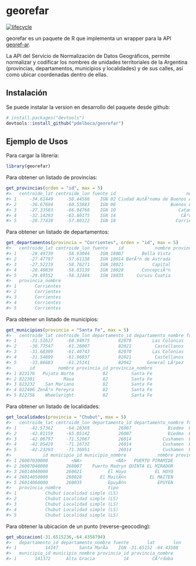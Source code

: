 
<!-- README.md is generated from README.Rmd. Please edit that file -->
georefar
========

[![lifecycle](https://img.shields.io/badge/lifecycle-experimental-orange.svg)](https://www.tidyverse.org/lifecycle/#experimental)

georefar es un paquete de R que implementa un wrapper para la API [georef-ar](https://georef-ar-api.readthedocs.io/es/latest/).

La API del Servicio de Normalización de Datos Geográficos, permite normalizar y codificar los nombres de unidades territoriales de la Argentina (provincias, departamentos, municipios y localidades) y de sus calles, así como ubicar coordenadas dentro de ellas.

Instalación
-----------

Se puede instalar la version en desarrollo del paquete desde github:

``` r
# install.packages("devtools")
devtools::install_github("pdelboca/georefar")
```

Ejemplo de Usos
---------------

Para cargar la librería:

``` r
library(georefar)
```

Para obtener un listado de provincias:

``` r
get_provincias(orden = "id", max = 5)
#>   centroide_lat centroide_lon fuente id                           nombre
#> 1     -34.61449     -58.44586    IGN 02 Ciudad AutÃ³noma de Buenos Aires
#> 2     -36.67694     -60.55883    IGN 06                     Buenos Aires
#> 3     -27.33583     -66.94768    IGN 10                        Catamarca
#> 4     -32.14293     -63.80175    IGN 14                         CÃ³rdoba
#> 5     -28.77430     -57.80122    IGN 18                       Corrientes
```

Para obtener un listado de departamentos:

``` r
get_departamentos(provincia = "Corrientes", orden = "id", max = 5)
#>   centroide_lat centroide_lon fuente    id            nombre provincia_id
#> 1     -28.49739     -58.93044    IGN 18007       Bella Vista           18
#> 2     -27.47797     -57.61138    IGN 18014 BerÃ³n de Astrada           18
#> 3     -27.52219     -58.76271    IGN 18021           Capital           18
#> 4     -28.40839     -58.03139    IGN 18028       ConcepciÃ³n           18
#> 5     -29.69552     -58.32484    IGN 18035     Curuzu Cuatia           18
#>   provincia_nombre
#> 1       Corrientes
#> 2       Corrientes
#> 3       Corrientes
#> 4       Corrientes
#> 5       Corrientes
```

Para obtener un listado de municipios:

``` r
get_municipios(provincia = "Santa Fe", max = 5)
#>   centroide_lat centroide_lon departamento_id departamento_nombre fuente
#> 1     -31.51617     -60.94975           82070        Las Colonias    IGN
#> 2     -30.77547     -61.26007           82021         Castellanos    IGN
#> 3     -31.68309     -61.40743           82070        Las Colonias    IGN
#> 4     -31.54899     -61.96037           82021         Castellanos    IGN
#> 5     -33.86683     -61.25141           82042      General LÃ³pez    IGN
#>       id         nombre provincia_id provincia_nombre
#> 1 823176   Pujato Norte           82         Santa Fe
#> 2 822301           Maua           82         Santa Fe
#> 3 823232    San Mariano           82         Santa Fe
#> 4 822406 ZenÃ³n Pereyra           82         Santa Fe
#> 5 822756    Wheelwright           82         Santa Fe
```

Para obtener un listado de localidades:

``` r
get_localidades(provincia = "Chubut", max = 5)
#>   centroide_lat centroide_lon departamento_id departamento_nombre fuente
#> 1     -42.57362     -64.28369           26007              Biedma  BAHRA
#> 2     -42.81159     -65.05142           26007              Biedma  BAHRA
#> 3     -42.06797     -71.52067           26014            Cushamen  BAHRA
#> 4     -42.05429     -71.16732           26014            Cushamen  BAHRA
#> 5     -42.23293     -71.36951           26014            Cushamen  BAHRA
#>            id municipio_id municipio_nombre            nombre provincia_id
#> 1 26007030000         <NA>             <NA>   PUERTO PIRAMIDE           26
#> 2 26007040000       260007    Puerto Madryn QUINTA EL MIRADOR           26
#> 3 26014040000       260021          El Hoyo           EL HOYO           26
#> 4 26014050000       260028       El MaitÃ©n         EL MAITEN           26
#> 5 26014060000       260035          EpuyÃ©n            EPUYEN           26
#>   provincia_nombre                  tipo
#> 1           Chubut Localidad simple (LS)
#> 2           Chubut Localidad simple (LS)
#> 3           Chubut Localidad simple (LS)
#> 4           Chubut Localidad simple (LS)
#> 5           Chubut Localidad simple (LS)
```

Para obtener la ubicacion de un punto (reverse-geocoding):

``` r
get_ubicacion(-31.6515236,-64.4358794)
#>   departamento_id departamento_nombre fuente       lat       lon
#> 1           14147        Santa MarÃ­a    IGN -31.65152 -64.43588
#>   municipio_id municipio_nombre provincia_id provincia_nombre
#> 1       141372      Alta Gracia           14         CÃ³rdoba
```
